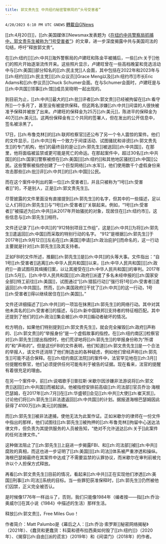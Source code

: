 ```yaml
---
title: 郭文贵先生 中共纽约秘密警察局的“头号受害者”
---
```

`4/20/2023 6:10 PM UTC GNEWS` [轉載自GNews](https://gnews.org/articles/1242614)

 [[zh:4月20日]]，[[zh:美国媒体]]Newsmax发表题为《[在纽约中共警察局抓捕中，郭文贵先生被称为“1号受害者”](https://www.newsmax.com/specials-readmore/freemilesguo-china-lawsuit/2023/04/20/id/1116914/)》的文章，进一步深度揭露中共与美国司法的勾结，呼吁”释放郭文贵“。

在[[zh:纽约]][[zh:中共]]海外警察局的卢建旺和陈金平被捕后，一些[[zh:关于]]他们的照片开始逐渐流传开来。这些照片显示，卢建旺曾在一些高档晚宴和竞选活动中与[[zh:美国]]部分知名的[[zh:民主党]]人会面，其中包括在2022年和2023年与[[zh:纽约]][[zh:民主党]][[zh:众议员]]Grace Meng以及[[zh:纽约市]]市长Eric Adams和[[zh:参议员]]Chuck Schumer会面。在与Schumer会面时，卢建旺是与[[zh:中共国]]领事[[zh:馆]]成员吴晓明一起出现的。

到目前为止，[[zh:中共]]最大的[[zh:批]]评者[[zh:郭文贵]]已经被拘留在[[zh:看守所]]一个多月了，甚至没有被提供保释。但这两名涉嫌[[zh:中共]]间谍的人很快被准予保释并被放了出来。卢建旺的保释金为25万[[zh:美元]]，陈进平的保释金为40万[[zh:美元]]。这两份保释金有三个共同的签署人，但在发出的公开信息中，签名被涂黑了。

17日，[[zh:布鲁克林]]的[[zh:联邦检察官]]还公布了另一个令人震惊的案件。他们的文件显示，[[zh:中共]]有一个致力于间谍活动、试图骚扰和诽谤[[zh:郭文贵先生]]的专门机构，他们的最终目的是让[[zh:郭先生]]被送回[[zh:中共国]]，在那里，他将面临被监禁或更可能是死亡的命运。在那起案件中，超过30名[[zh:中共国]]的[[zh:国家]]警察被控在[[zh:美国]][[zh:纽约]]和其他地区骚扰[[zh:中国]]公民。这些警察被指控创建了一个巨型网络[[zh:水军]]，他们使用数千个虚假身份来攻击那些[[zh:批]]评[[zh:中共]]的[[zh:中国]]公民。

而在这个案件中列出的第一位[[zh:受害者]]，并且只被称为“1号[[zh:受害者]]”的，不是别人，正是[[zh:郭文贵先生]]。

尽管披露的文件里面没有直接提到[[zh:郭先生]]的名字，但其中的一些描述，足以让人们将[[zh:郭先生]]与“1号[[zh:受害者]]”关联起来。例如，“1号[[zh:受害者]]”被描述为[[zh:中共]]从2017年开始骚扰的对象，现居住在[[zh:纽约市]]，这些信息与[[zh:郭先生]]相符。

文件还记录了[[zh:中共]]的“912特别项目工作组”，这是[[zh:中共]]为将[[zh:郭先生]]遣返回[[zh:中国]]而采取的特别行动的名字。 “912”是根据[[zh:郭先生]]于2017年[[zh:9月12日]]左右在[[zh:美国]]申请[[zh:政治庇护]]而命名的，这一行动主要就是针对[[zh:郭先生]]及其支持者。

正如FBI的文件所述，推翻[[zh:郭先生]]是[[zh:中共]]的头等大事。文件指出：“自1号[[zh:受害者]]逃离[[zh:中华人民共和国]]以来，[[zh:中华人民共和国]][[zh:政府]]一直试图将其缉捕归案，以让其接受在[[zh:中华人民共和国]]的审判。2017年[[zh:5月]]，[[zh:中华人民共和国]][[zh:政府]]派遣了多名未经申报的[[zh:国家安全部]]特工前往[[zh:美国]]，试图通过“[[zh:猎狐行动]]”强行将1号[[zh:受害者]]遣返回[[zh:中共国]]。然而，[[zh:美国政府]]干扰了[[zh:中共]]的这一行动，1号[[zh:受害者]]得以继续居住在[[zh:美国]]。”

文件还详细描述了[[zh:中共]]的一项旨在抹黑[[zh:郭先生]]的网络行动。其中对其他未具名的[[zh:受害者]]的描述，与[[zh:新中国联邦]]支持者的特征相匹配。其中还提到了他们的[[zh:政治]]集会被[[zh:中共]]煽动者破坏的情况。

检方明白，如果他们特别提到[[zh:郭文贵先生]]，就会完全摧毁[[zh:政府]]声称的、[[zh:郭文贵]]的“举报身份”是一个虚假故事的指控。在[[zh:纽约南区]]检察官对[[zh:郭先生]]提出指控时，他们荒谬地将[[zh:郭先生]]的举报身份称为“所谓的”和“声称的”。但是这份FBI的文件表明，他们知道[[zh:郭文贵先生]]是一个合法的举报人，该文件还消除了他们制造出的各种疑虑，例如他们曾经声称[[zh:郭先生]]可能不适合保释。在[[zh:纽约南区法院]]的案件中，法官罕见地在[[zh:3月]]份提醒检察官，他们必须提供任何可能有利于被告的证据。现在看来，法官的提醒有着很充足的理由。

在另一个案件中，前[[zh:说唱歌手]]普拉斯·米歇尔因涉嫌非法游说将[[zh:郭文贵]]送回[[zh:中共国]]而被起诉。他被指控安排前高级[[zh:司法部]]官员乔治·海根巴瑟姆，在2017年[[zh:7月]]在[[zh:华盛顿]]会见[[zh:中共]]大使[[zh:崔天凯]]，讨论他们将[[zh:郭先生]]非法遣返回[[zh:中共国]]的计划。据报道海根巴瑟姆因此获得了4100万[[zh:美元]]的报酬。

而[[zh:郭先生]]被非法逮捕，使他无法为此案作证。正如米歇尔的律师在一份文件中指出的那样，他们试图往[[zh:郭先生]]被拘押的[[zh:布鲁克林]]拘留中心送达法律文件，但负责为其提供服务的人员被告知，“绝对不允许送达[[zh:关于]]此案件的任何法律文件。”

这种做法阻止了[[zh:郭先生]]上庭进一步揭露FBI、和[[zh:司法部]]被[[zh:中共]]腐败的真相，而这也进一步证明了[[zh:美国]][[zh:司法]]体系被严重渗透和操纵。海根巴瑟姆最终在其案件中达成了不需要监禁的认罪协议，而米歇尔在审判前被允许以个人担保方式释放。

再看[[zh:郭文贵先生]]目前的情况，看起来[[zh:中共]]正在实现他们渗透[[zh:美国]]刑事[[zh:司法]]系统的目标。当一些罪犯获准保释时，[[zh:郭先生]]仍然被他们囚禁，正义完全被否认。

是时候像1776年一样战斗了，否则，我们只能像1984年（编者按——指[[zh:乔治·奥威尔]]在其小说《1984》中描述的生活）那样生活。

释放[[zh:郭文贵]]，Free Miles Guo！

作者简介：Matt Palumbo是《幕后之人：[[zh:乔治·索罗斯]]秘密网络揭秘》（2021年）、《蠢货和更蠢货：科莫和德布拉西奥如何毁了[[zh:纽约]]》（2020年）、《揭穿[[zh:自由]]派的谎言》（2019年）和《间谍门》（2018年）的作者。
